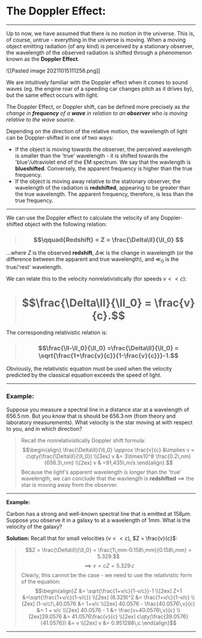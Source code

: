 # The Doppler Effect:
***

Up to now, we have assumed that there is no motion in the universe. This is, of course, untrue - everything in the universe is moving. When a moving object emitting radiation (of any kind) is perceived by a stationary observer, the wavelength of the observed radiation is shifted through a phenomenon known as the **Doppler Effect**. 


![[Pasted image 20211015111256.png]]

We are intuitively familiar with the Doppler effect when it comes to sound waves (eg. the engine roar of a speeding car changes pitch as it drives by), but the same effect occurs with light. 

The Doppler Effect, or Doppler shift, can be defined more precisely as *the change in **frequency** of a **wave** in relation to an **observer** who is moving relative to the wave source*. 

Depending on the direction of the relative motion, the wavelength of light can be Doppler-shifted in one of two ways:

- If the object is moving towards the observer, the perceived wavelength is smaller than the 'true' wavelength - it is shifted towards the 'blue'/ultraviolet end of the EM spectrum. We say that the wavlength is **blueshifted**. Conversely, the apparent frequency is higher than the true frequency. 
- If the object is moving away relative to the stationary observer, the wavelength of the radiation is **redshifted**, appearing to be greater than the true wavelength. The apparent frequency, therefore, is less than the true frequency. 


***

We can use the Doppler effect to calculate the velocity of any Doppler-shifted object with the following relation: 

> ### $$\qquad{Redshift} = Z = \frac{\Delta\ll}{\ll_0} $$

...where $Z$ is the observed 	**redshift**, $\Delta\ll$ is the change in wavelength (or the difference between the apparent and true wavelength), and $\ll_0$ is the true/'rest' wavelength. 

We can relate this to the velocity nonrelativistically (for speeds $v<<c$):

> # $$\frac{\Delta\ll}{\ll_0} = \frac{v}{c}.$$

The corresponding relativistic relation is:

> ### $$\frac{\ll-\ll_0}{\ll_0} =\frac{\Delta\ll}{\ll_0} = \sqrt{\frac{1+\frac{v}{c}}{1-\frac{v}{c}}}-1.$$


Obviously, the relativistic equation must be used when the velocity predicted by the classical equation exceeds the speed of light. 


***

### Example: 
Suppose you measure a spectral line in a distance star at a wavelength of $656.5\,nm$. But you *know* that is should be $656.3\,nm$ (from theory and laboratory measurements). What velocity is the star moving at with respect to you, and in which direction?

> Recall the nonrelativistically Doppler shift formula:
> $$\begin{align} \frac{\Delta\ll}{\ll_0} \approx \frac{v}{c} &\implies v = c\qty(\frac{\Delta\ll}{\ll_0}) \\[3ex] v &= 3\times10^8 \frac{0.2\,nm}{656.3\,nm} \\[2ex] v & =91,435\,m/s.\end{align}.$$
> Because the light's apparent wavelength is *longer* than the 'true' wavelength, we can conclude that the wavlength is **redshifted** $\implies$ the star is moving away from the observer.

***
**Example:**

Carbon has a strong and well-known spectral line that is emitted at 158$\mu m$. Suppose you observe it in a galaxy to at a wavelength of 1$mm$. What is the velocity of the galaxy?

**Solution:** Recall that for small velocities ($v<<c$), $Z = \frac{v}{c}$:

> $$Z = \frac{\Delta\ll}{\ll_0} = \frac{1\,mm-0.158\,mm}{0.158\,mm} = 5.329.$$
> $$\implies v = cZ = 5.329\,c$$
> Clearly, this cannot be the case - we need to use the relativistic form of the equation:
> $$\begin{align}Z &= \sqrt{\frac{1+v/c}{1-v/c}}-1 \\[2ex] Z+1 &=\sqrt{\frac{1+v/c}{1-v/c}} \\[2ex] (6.329)^2 &= \frac{1+v/c}{1-v/c} \\[2ex] (1-v/c)\,40.0576 &= 1+v/c \\[2ex] 40.0576 - \frac{40.0576\,v}{c} &= 1 + v/c \\[2ex] 40.0576 - 1 &= \frac{v+40.0576\,v}{c} \\[2ex]39.0576 &= 41.0576\frac{v}{c} \\[2ex] c\qty(\frac{39.0576}{41.0576}) &= v \\[2ex] v &= 0.951288\,c.\end{align}$$
***